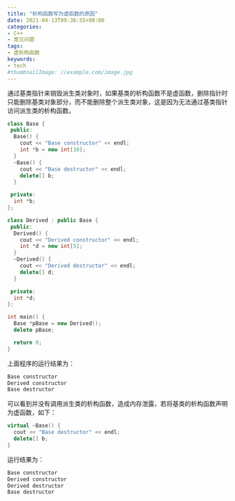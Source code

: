 ```yaml
---
title: "析构函数写为虚函数的原因"
date: 2021-04-13T09:36:55+08:00
categories:
- C++
- 常见问题
tags:
- 虚析构函数
keywords:
- tech
#thumbnailImage: //example.com/image.jpg
---
```


<!--more-->
通过基类指针来销毁派生类对象时，如果基类的析构函数不是虚函数，删除指针时只能删除基类对象部分，而不能删除整个派生类对象，这是因为无法通过基类指针访问派生类的析构函数。

```cpp
class Base {
 public:
  Base() {
    cout << "Base constructor" << endl;
    int *b = new int[10];
  }
  ~Base() {
    cout << "Base destructor" << endl;
    delete[] b;
  }

 private:
  int *b;
};

class Derived : public Base {
 public:
  Derived() {
    cout << "Derived constructor" << endl;
    int *d = new int[5];
  }
  ~Derived() {
    cout << "Derived destructor" << endl;
    delete[] d;
  }

 private:
  int *d;
};

int main() {
  Base *pBase = new Derived();
  delete pBase;

  return 0;
}
```

上面程序的运行结果为：

```cpp
Base constructor
Derived constructor
Base destructor
```

可以看到并没有调用派生类的析构函数，造成内存泄露，若将基类的析构函数声明为虚函数，如下：

```cpp
virtual ~Base() {
  cout << "Base destructor" << endl;
  delete[] b;
}
```

运行结果为：

```cpp
Base constructor
Derived constructor
Derived destructor
Base destructor
```
